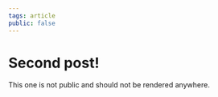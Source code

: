 ```yaml
---
tags: article
public: false
---
```

#  Second post!
This one is not public and should not be rendered anywhere.
